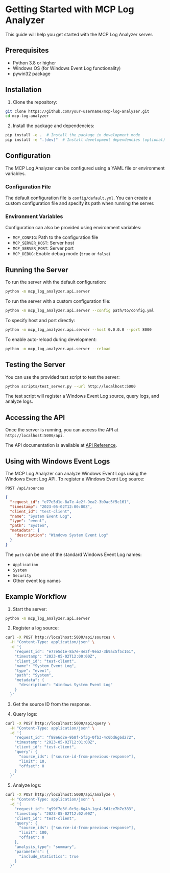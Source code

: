 # Getting Started with MCP Log Analyzer

This guide will help you get started with the MCP Log Analyzer server.

## Prerequisites

- Python 3.8 or higher
- Windows OS (for Windows Event Log functionality)
- pywin32 package

## Installation

1. Clone the repository:

```bash
git clone https://github.com/your-username/mcp-log-analyzer.git
cd mcp-log-analyzer
```

2. Install the package and dependencies:

```bash
pip install -e .  # Install the package in development mode
pip install -e ".[dev]"  # Install development dependencies (optional)
```

## Configuration

The MCP Log Analyzer can be configured using a YAML file or environment variables.

### Configuration File

The default configuration file is `config/default.yml`. You can create a custom configuration file and specify its path when running the server.

### Environment Variables

Configuration can also be provided using environment variables:

- `MCP_CONFIG`: Path to the configuration file
- `MCP_SERVER_HOST`: Server host
- `MCP_SERVER_PORT`: Server port
- `MCP_DEBUG`: Enable debug mode (`true` or `false`)

## Running the Server

To run the server with the default configuration:

```bash
python -m mcp_log_analyzer.api.server
```

To run the server with a custom configuration file:

```bash
python -m mcp_log_analyzer.api.server --config path/to/config.yml
```

To specify host and port directly:

```bash
python -m mcp_log_analyzer.api.server --host 0.0.0.0 --port 8000
```

To enable auto-reload during development:

```bash
python -m mcp_log_analyzer.api.server --reload
```

## Testing the Server

You can use the provided test script to test the server:

```bash
python scripts/test_server.py --url http://localhost:5000
```

The test script will register a Windows Event Log source, query logs, and analyze logs.

## Accessing the API

Once the server is running, you can access the API at `http://localhost:5000/api`.

The API documentation is available at [API Reference](api_reference.md).

## Using with Windows Event Logs

The MCP Log Analyzer can analyze Windows Event Logs using the Windows Event Log API. To register a Windows Event Log source:

```
POST /api/sources
```

```json
{
  "request_id": "e77e5d1e-8a7e-4e2f-9ea2-3b9ac5f5c161",
  "timestamp": "2023-05-02T12:00:00Z",
  "client_id": "test-client",
  "name": "System Event Log",
  "type": "event",
  "path": "System",
  "metadata": {
    "description": "Windows System Event Log"
  }
}
```

The `path` can be one of the standard Windows Event Log names:
- `Application`
- `System`
- `Security`
- Other event log names

## Example Workflow

1. Start the server:

```bash
python -m mcp_log_analyzer.api.server
```

2. Register a log source:

```bash
curl -X POST http://localhost:5000/api/sources \
  -H "Content-Type: application/json" \
  -d '{
    "request_id": "e77e5d1e-8a7e-4e2f-9ea2-3b9ac5f5c161",
    "timestamp": "2023-05-02T12:00:00Z",
    "client_id": "test-client",
    "name": "System Event Log",
    "type": "event",
    "path": "System",
    "metadata": {
      "description": "Windows System Event Log"
    }
  }'
```

3. Get the source ID from the response.

4. Query logs:

```bash
curl -X POST http://localhost:5000/api/query \
  -H "Content-Type: application/json" \
  -d '{
    "request_id": "f88e6d2e-9b8f-5f3g-0fb3-4c0bd6g6d272",
    "timestamp": "2023-05-02T12:01:00Z",
    "client_id": "test-client",
    "query": {
      "source_ids": ["source-id-from-previous-response"],
      "limit": 10,
      "offset": 0
    }
  }'
```

5. Analyze logs:

```bash
curl -X POST http://localhost:5000/api/analyze \
  -H "Content-Type: application/json" \
  -d '{
    "request_id": "g99f7e3f-0c9g-6g4h-1gc4-5d1ce7h7e383",
    "timestamp": "2023-05-02T12:02:00Z",
    "client_id": "test-client",
    "query": {
      "source_ids": ["source-id-from-previous-response"],
      "limit": 100,
      "offset": 0
    },
    "analysis_type": "summary",
    "parameters": {
      "include_statistics": true
    }
  }'
``` 